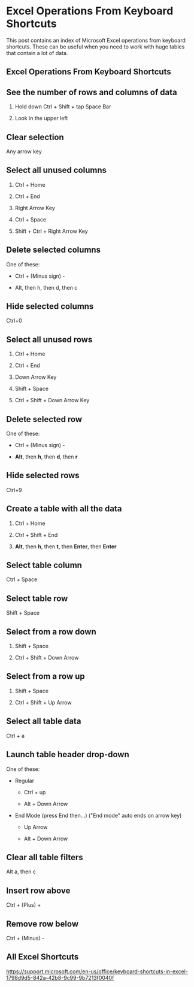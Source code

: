 # Excel Operations From Keyboard Shortcuts

This post contains an index of Microsoft Excel operations from keyboard shortcuts. These can be useful when you need to work with huge tables that contain a lot of data.

## Excel Operations From Keyboard Shortcuts

## See the number of rows and columns of data

1.  Hold down Ctrl + Shift + tap Space Bar
    
2.  Look in the upper left
    
## Clear selection

Any arrow key

## Select all unused columns

1.  Ctrl + Home
    
2.  Ctrl + End
    
3.  Right Arrow Key
    
4.  Ctrl + Space
    
5.  Shift + Ctrl + Right Arrow Key

## Delete selected columns

One of these:

-   Ctrl + (Minus sign) -
    
-   Alt, then h, then d, then c

## Hide selected columns

Ctrl+0

## Select all unused rows

1.  Ctrl + Home
    
2.  Ctrl + End
    
3.  Down Arrow Key
    
4.  Shift + Space
    
5.  Ctrl + Shift + Down Arrow Key

## Delete selected row

One of these:

-   Ctrl + (Minus sign) -
    
-   **Alt**, then **h**, then **d**, then **r**

## Hide selected rows

Ctrl+9

## Create a table with all the data

1.  Ctrl + Home
    
2.  Ctrl + Shift + End
    
3.  **Alt**, then **h**, then **t**, then **Enter**, then **Enter**

## Select table column

Ctrl + Space


## Select table row

Shift + Space

## Select from a row down

1.  Shift + Space
    
2.  Ctrl + Shift + Down Arrow

## Select from a row up

1.  Shift + Space
    
2.  Ctrl + Shift + Up Arrow

## Select all table data

Ctrl + a

## Launch table header drop-down

One of these:

-   Regular
    
    -   Ctrl + up
        
    -   Alt + Down Arrow
    
-   End Mode (press End then...) ("End mode" auto ends on arrow key)
    
    -   Up Arrow
        
    -   Alt + Down Arrow

## Clear all table filters

Alt a, then c

## Insert row above

Ctrl + (Plus) +

## Remove row below

Ctrl + (Minus) -

## All Excel Shortcuts
https://support.microsoft.com/en-us/office/keyboard-shortcuts-in-excel-1798d9d5-842a-42b8-9c99-9b7213f0040f

